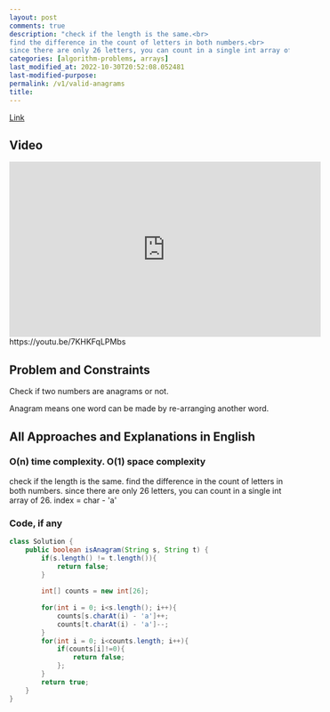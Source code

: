 ```yaml
---
layout: post
comments: true
description: "check if the length is the same.<br>
find the difference in the count of letters in both numbers.<br>
since there are only 26 letters, you can count in a single int array of 26. <br>index = char - 'a'"
categories: [algorithm-problems, arrays]
last_modified_at: 2022-10-30T20:52:08.052481
last-modified-purpose:
permalink: /v1/valid-anagrams
title: 
---
```


[Link](https://leetcode.com/problems/valid-anagrams/)

## Video

<iframe width="560" height="315" src="https://www.youtube.com/embed/7KHKFqLPMbs" title="YouTube video player" frameborder="0" allow="accelerometer; autoplay; clipboard-write; encrypted-media; gyroscope; picture-in-picture" allowfullscreen></iframe>https://youtu.be/7KHKFqLPMbs

## Problem and Constraints

Check if two numbers are anagrams or not.

Anagram means one word can be made by re-arranging another word.

## All Approaches and Explanations in English

### O(n) time complexity. O(1) space complexity

check if the length is the same.
find the difference in the count of letters in both numbers.
since there are only 26 letters, you can count in a single int array of 26. index = char - 'a'
### Code, if any

```java
class Solution {
    public boolean isAnagram(String s, String t) {
        if(s.length() != t.length()){
            return false;
        }
        
        int[] counts = new int[26];
        
        for(int i = 0; i<s.length(); i++){
            counts[s.charAt(i) - 'a']++;
            counts[t.charAt(i) - 'a']--;
        }
        for(int i = 0; i<counts.length; i++){
            if(counts[i]!=0){
                return false;
            };
        }
        return true;
    }
}
```